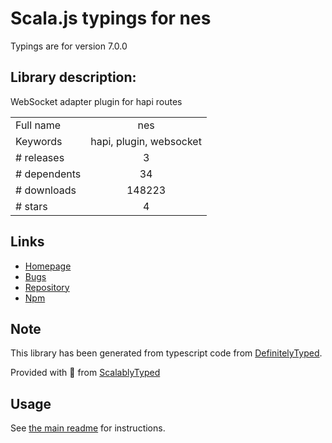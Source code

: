 
# Scala.js typings for nes

Typings are for version 7.0.0

## Library description:
WebSocket adapter plugin for hapi routes

|                    |                 |
| ------------------ | :-------------: |
| Full name          | nes |
| Keywords           | hapi, plugin, websocket |
| # releases         | 3 |
| # dependents       | 34 |
| # downloads        | 148223 |
| # stars            | 4 |

## Links
- [Homepage](https://github.com/hapijs/nes#readme)
- [Bugs](https://github.com/hapijs/nes/issues)
- [Repository](https://github.com/hapijs/nes)
- [Npm](https://www.npmjs.com/package/nes)
    


## Note
This library has been generated from typescript code from [DefinitelyTyped](https://definitelytyped.org).

Provided with :purple_heart: from [ScalablyTyped](https://github.com/oyvindberg/ScalablyTyped)

## Usage
See [the main readme](../../readme.md) for instructions.


